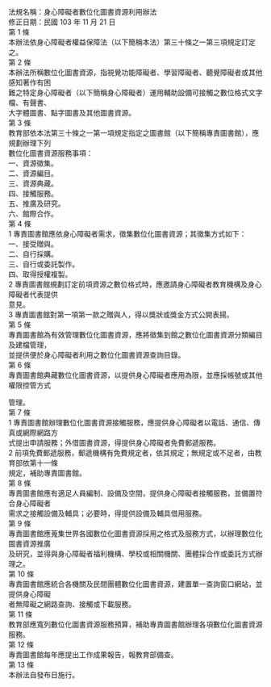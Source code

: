 法規名稱：身心障礙者數位化圖書資源利用辦法  
修正日期：民國 103 年 11 月 21 日  
第 1 條  
本辦法依身心障礙者權益保障法（以下簡稱本法）第三十條之一第三項規定訂定之。  
第 2 條  
本辦法所稱數位化圖書資源，指視覺功能障礙者、學習障礙者、聽覺障礙者或其他感知著作有困  
難之特定身心障礙者（以下簡稱身心障礙者）運用輔助設備可接觸之數位格式文字檔、有聲書、  
大字體圖書、點字圖書及其他圖書資源。  
第 3 條  
教育部依本法第三十條之一第一項規定指定之圖書館（以下簡稱專責圖書館），應規劃辦理下列  
數位化圖書資源服務事項：  
一、資源徵集。  
二、資源編目。  
三、資源典藏。  
四、接觸服務。  
五、推廣及研究。  
六、館際合作。  
第 4 條  
1 專責圖書館應依身心障礙者需求，徵集數位化圖書資源；其徵集方式如下：  
一、接受贈與。  
二、自行採購。  
三、自行或委託製作。  
四、取得授權複製。  
2 專責圖書館規劃訂定前項資源之數位格式時，應邀請身心障礙者教育機構及身心障礙者代表提供  
意見。  
3 專責圖書館對第一項第一款之贈與人，得以獎狀或獎金方式公開表揚。  
第 5 條  
專責圖書館為有效管理數位化圖書資源，應將徵集到館之數位化圖書資源分類編目及建檔管理，  
並提供便於身心障礙者利用之數位化圖書資源查詢目錄。  
第 6 條  
專責圖書館典藏數位化圖書資源，以提供身心障礙者應用為限，並應採帳號或其他權限控管方式  


管理。  
第 7 條  
1 專責圖書館辦理數位化圖書資源接觸服務，應提供身心障礙者以電話、通信、傳真或網際網路方  
式提出申請服務；外借圖書資源，得提供身心障礙者免費郵遞服務。  
2 前項免費郵遞服務，郵遞機構有免費規定者，依其規定；無規定或不足者，由教育部依第十一條  
規定，補助專責圖書館。  
第 8 條  
專責圖書館應有適足人員編制、設備及空間，提供身心障礙者接觸服務，並備置符合身心障礙者  
需求之接觸設備及輔具；必要時，得提供設備及輔具借用服務。  
第 9 條  
專責圖書館應蒐集世界各國數位化圖書資源採用之格式及服務方式，以辦理數位化圖書資源推廣  
及研究，並得與身心障礙者福利機構、學校或相關機關、團體採合作或委託方式辦理之。  
第 10 條  
專責圖書館應統合各機關及民間團體數位化圖書資源，建置單一查詢窗口網站，並提供身心障礙  
者無障礙之網路查詢、接觸或下載服務。  
第 11 條  
教育部應寬列數位化圖書資源服務預算，補助專責圖書館辦理各項數位化圖書資源服務。  
第 12 條  
專責圖書館每年應提出工作成果報告，報教育部備查。  
第 13 條  
本辦法自發布日施行。  


